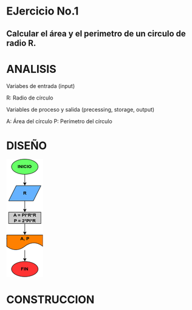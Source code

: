# EJercicio No.1

## Calcular el área y el perimetro de un circulo de radio R.

# ANALISIS

Variabes de entrada (input)

R: Radio de círculo

Variables de proceso y salida (precessing, storage, output)

A: Área del círculo
P: Perímetro del círculo

# DISEÑO

![Diagrama de flujo](diagrama.png "Diagrama de flujo")

# CONSTRUCCION